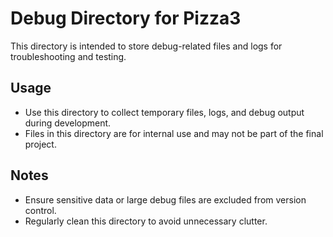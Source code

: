 # Debug Directory for Pizza3

This directory is intended to store debug-related files and logs for troubleshooting and testing.

## Usage
- Use this directory to collect temporary files, logs, and debug output during development.
- Files in this directory are for internal use and may not be part of the final project.

## Notes
- Ensure sensitive data or large debug files are excluded from version control.
- Regularly clean this directory to avoid unnecessary clutter.

